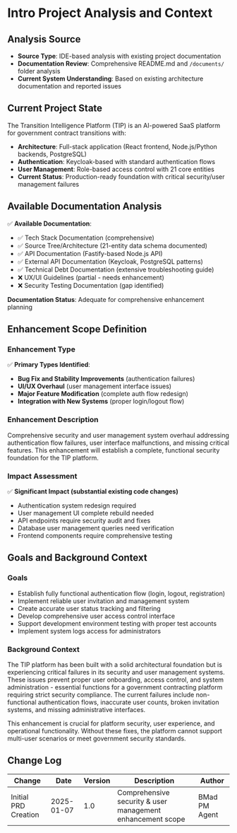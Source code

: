 # Intro Project Analysis and Context

## Analysis Source

- **Source Type**: IDE-based analysis with existing project documentation  
- **Documentation Review**: Comprehensive README.md and `/documents/` folder analysis
- **Current System Understanding**: Based on existing architecture documentation and reported issues

## Current Project State

The Transition Intelligence Platform (TIP) is an AI-powered SaaS platform for government contract transitions with:

- **Architecture**: Full-stack application (React frontend, Node.js/Python backends, PostgreSQL)
- **Authentication**: Keycloak-based with standard authentication flows
- **User Management**: Role-based access control with 21 core entities
- **Current Status**: Production-ready foundation with critical security/user management failures

## Available Documentation Analysis

✅ **Available Documentation**:

- ✅ Tech Stack Documentation (comprehensive)
- ✅ Source Tree/Architecture (21-entity data schema documented)  
- ✅ API Documentation (Fastify-based Node.js API)
- ✅ External API Documentation (Keycloak, PostgreSQL patterns)
- ✅ Technical Debt Documentation (extensive troubleshooting guide)
- ❌ UX/UI Guidelines (partial - needs enhancement)
- ❌ Security Testing Documentation (gap identified)

**Documentation Status**: Adequate for comprehensive enhancement planning

## Enhancement Scope Definition

### Enhancement Type

✅ **Primary Types Identified**:

- **Bug Fix and Stability Improvements** (authentication failures)
- **UI/UX Overhaul** (user management interface issues)
- **Major Feature Modification** (complete auth flow redesign)
- **Integration with New Systems** (proper login/logout flow)

### Enhancement Description  

Comprehensive security and user management system overhaul addressing authentication flow failures, user interface malfunctions, and missing critical features. This enhancement will establish a complete, functional security foundation for the TIP platform.

### Impact Assessment

✅ **Significant Impact (substantial existing code changes)**

- Authentication system redesign required
- User management UI complete rebuild needed  
- API endpoints require security audit and fixes
- Database user management queries need verification
- Frontend components require comprehensive testing

## Goals and Background Context

### Goals

- Establish fully functional authentication flow (login, logout, registration)
- Implement reliable user invitation and management system
- Create accurate user status tracking and filtering
- Develop comprehensive user access control interface
- Support development environment testing with proper test accounts
- Implement system logs access for administrators

### Background Context

The TIP platform has been built with a solid architectural foundation but is experiencing critical failures in its security and user management systems. These issues prevent proper user onboarding, access control, and system administration - essential functions for a government contracting platform requiring strict security compliance. The current failures include non-functional authentication flows, inaccurate user counts, broken invitation systems, and missing administrative interfaces.

This enhancement is crucial for platform security, user experience, and operational functionality. Without these fixes, the platform cannot support multi-user scenarios or meet government security standards.

## Change Log

| Change | Date | Version | Description | Author |
|--------|------|---------|-------------|--------|
| Initial PRD Creation | 2025-01-07 | 1.0 | Comprehensive security & user management enhancement scope | BMad PM Agent |